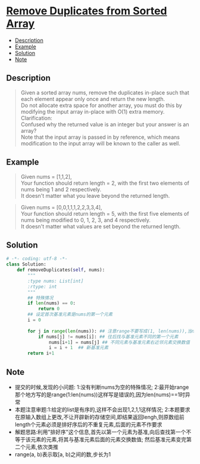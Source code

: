# [Remove Duplicates from Sorted Array](https://leetcode.com/problems/remove-duplicates-from-sorted-array/description/)

<!-- GFM-TOC -->
* <a href="#Description">Description</a>
* <a href="#Example">Example</a>
* <a href="#Solution">Solution</a>
* <a href="#Note">Note</a>
<!-- GFM-TOC -->


## <a name="Description">Description</a>
>Given a sorted array nums, remove the duplicates in-place such that each element appear only once and return the new length.</br>
Do not allocate extra space for another array, you must do this by modifying the input array in-place with O(1) extra memory.</br>
Clarification:</br>
Confused why the returned value is an integer but your answer is an array?</br>
Note that the input array is passed in by reference, which means modification to the input array will be known to the caller as well.</br>

## <a name="Example">Example</a>
>Given nums = [1,1,2],</br>
Your function should return length = 2, with the first two elements of nums being 1 and 2 respectively.</br>
It doesn't matter what you leave beyond the returned length.</br>

>Given nums = [0,0,1,1,1,2,2,3,3,4],</br>
Your function should return length = 5, with the first five elements of nums being modified to 0, 1, 2, 3, and 4 respectively.</br>
It doesn't matter what values are set beyond the returned length.</br>


## <a name="Solution">Solution</a>
```python
# -*- coding: utf-8 -*-
class Solution:
    def removeDuplicates(self, nums):
        """
        :type nums: List[int]
        :rtype: int
        """
        ## 特殊情况
        if len(nums) == 0:
            return 0
        ## 设定首次基准元素是nums的第一个元素
        i = 0
        
        for j in range(len(nums)): ## 注意range不要写成(1, len(nums)),当nums只有一个元素的时候会报错,多比较一次即可
            if nums[j] != nums[i]: ## 往后找与基准元素不同的第一个元素
                nums[i+1] = nums[j] ## 不同元素与基准元素右近邻元素交换数值
                i = i + 1  ## 新基准元素
        return i+1   

```

## <a name="Note">Note</a>
* 提交的时候,发现的小问题: 1:没有判断nums为空的特殊情况;  2:最开始range那个地方写的是range(1:len(nums))这样写是错误的,因为len(nums)==1时异常</br>
* 本题注意审题:1:给定的list是有序的,这样不会出现1,2,1,1这样情况; 
2:本题要求在原输入数组上更改,不让开辟新的存储空间,即结果返回lengh,则原数组前length个元素必须是排好序后的不重复元素,后面的元素不作要求
* 解题思路:利用"排好序"这个信息,首先以第一个元素为基准,向后查找第一个不等于该元素的元素,将其与基准元素后面的元素交换数值;
然后基准元素变完第二个元素,依次类推
* range(a, b)表示取[a, b)之间的数,步长为1






